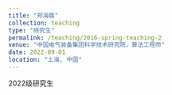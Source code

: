 ```yaml
---
title: "郑海霆"
collection: teaching
type: "研究生"
permalink: /teaching/2016-spring-teaching-2
venue: "中国电气装备集团科学技术研究院，算法工程师"
date: 2022-09-01
location: "上海, 中国"
---
```

2022级研究生
